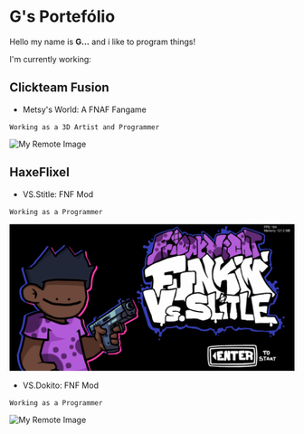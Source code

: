 # G's Portefólio

Hello my name is **G...** and i like to program things!

I'm currently working:

## Clickteam Fusion

   - Metsy's World: A FNAF Fangame

     
    Working as a 3D Artist and Programmer

  ![My Remote Image](https://m.gjcdn.net/game-header/1800/646277-crop0_300_1920_780-tss473a9-v4.webp)

## HaxeFlixel

   - VS.Stitle: FNF Mod

     
    Working as a Programmer

  ![My Remote Image](https://github.com/GDev28/FNF-TestZone/blob/master/art/unknown.png?raw=true)

   - VS.Dokito: FNF Mod

     
    Working as a Programmer

  ![My Remote Image](https://github.com/GDev28/FNF-VS.Dokito/blob/Main/art/unknown.png?raw=true)